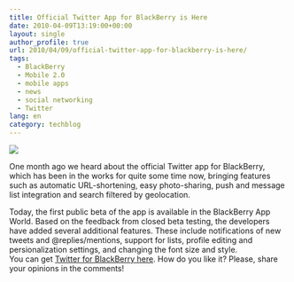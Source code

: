 ```yaml
---
title: Official Twitter App for BlackBerry is Here
date: 2010-04-09T13:19:00+00:00
layout: single
author_profile: true
url: 2010/04/09/official-twitter-app-for-blackberry-is-here/
tags:
  - BlackBerry
  - Mobile 2.0
  - mobile apps
  - news
  - social networking
  - Twitter
lang: en
category: techblog
---
```

[![](http://2.bp.blogspot.com/_vaUVXcmC3OI/S78hQKKIGZI/AAAAAAAAB1k/2hwQmOgsEys/s400/twitter_blackberry.jpg)](http://2.bp.blogspot.com/_vaUVXcmC3OI/S78hQKKIGZI/AAAAAAAAB1k/2hwQmOgsEys/s1600/twitter_blackberry.jpg)

One month ago we heard about the official Twitter app for BlackBerry, which has been in the works for quite some time now, bringing features such as automatic URL-shortening, easy photo-sharing, push and message list integration and search filtered by geolocation.

Today, the first public beta of the app is available in the BlackBerry App World. Based on the feedback from closed beta testing, the developers have added several additional features. These include notifications of new tweets and @replies/mentions, support for lists, profile editing and persionalization settings, and changing the font size and style.  
You can get [Twitter for BlackBerry here](http://appworld.blackberry.com/webstore/content/8160). How do you like it? Please, share your opinions in the comments!